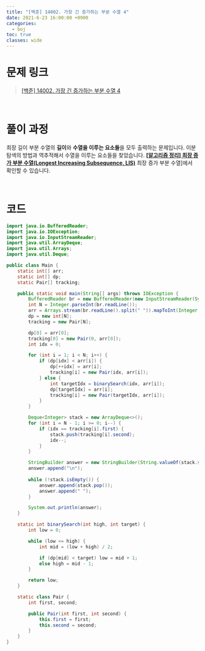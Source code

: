 ```yaml
---
title: "[백준] 14002. 가장 긴 증가하는 부분 수열 4"
date: 2021-6-23 16:00:00 +0900
categories:
  - boj
toc: true
classes: wide
---
```


# 문제 링크

> [[백준] 14002. 가장 긴 증가하는 부분 수열 4](https://www.acmicpc.net/problem/14002)

<br>

# 풀이 과정

최장 길이 부분 수열의 **길이**와 **수열을 이루는 요소들**을 모두 출력하는 문제입니다. 이분 탐색의 방법과 역추적해서 수열을 이루는 요소들을 찾았습니다. [**[알고리즘 정리] 최장 증가 부분 수열(Longest Increasing Subsequence, LIS)**](http://ddb8036631.github.io/algorithm/최장-증가-부분-수열/#lis-자체를-구하는-방법) 최장 증가 부분 수열]에서 확인할 수 있습니다.

<br>

# 코드

```java
import java.io.BufferedReader;
import java.io.IOException;
import java.io.InputStreamReader;
import java.util.ArrayDeque;
import java.util.Arrays;
import java.util.Deque;

public class Main {
    static int[] arr;
    static int[] dp;
    static Pair[] tracking;

    public static void main(String[] args) throws IOException {
        BufferedReader br = new BufferedReader(new InputStreamReader(System.in));
        int N = Integer.parseInt(br.readLine());
        arr = Arrays.stream(br.readLine().split(" ")).mapToInt(Integer::parseInt).toArray();
        dp = new int[N];
        tracking = new Pair[N];

        dp[0] = arr[0];
        tracking[0] = new Pair(0, arr[0]);
        int idx = 0;

        for (int i = 1; i < N; i++) {
            if (dp[idx] < arr[i]) {
                dp[++idx] = arr[i];
                tracking[i] = new Pair(idx, arr[i]);
            } else {
                int targetIdx = binarySearch(idx, arr[i]);
                dp[targetIdx] = arr[i];
                tracking[i] = new Pair(targetIdx, arr[i]);
            }
        }

        Deque<Integer> stack = new ArrayDeque<>();
        for (int i = N - 1; i >= 0; i--) {
            if (idx == tracking[i].first) {
                stack.push(tracking[i].second);
                idx--;
            }
        }

        StringBuilder answer = new StringBuilder(String.valueOf(stack.size()));
        answer.append("\n");
        
        while (!stack.isEmpty()) {
            answer.append(stack.pop());
            answer.append(" ");
        }

        System.out.println(answer);
    }

    static int binarySearch(int high, int target) {
        int low = 0;

        while (low <= high) {
            int mid = (low + high) / 2;

            if (dp[mid] < target) low = mid + 1;
            else high = mid - 1;
        }

        return low;
    }

    static class Pair {
        int first, second;

        public Pair(int first, int second) {
            this.first = first;
            this.second = second;
        }
    }
}
```